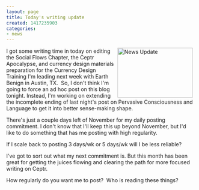 ```yaml
---
layout: page
title: Today's writing update
created: 1417235903
categories:
- news
---
```

<p><img alt="News Update" src="http://www.artbrock.com/sites/artbrock.com/files/update.jpg" style="width: 200px; height: 133px; float: right; margin-left: 8px; margin-right: 8px;">I got some writing time in today on editing the Social Flows Chapter, the Ceptr Apocalypse, and currency design materials preparation for the Currency Design Training I'm leading next week with Earth Benign in Austin, TX. &nbsp;So, I don't think I'm going to force an ad hoc post on this blog tonight. Instead, I'm working on extending the incomplete ending of last night's post on Pervasive Consciousness and Language to get it into better sense-making shape.</p><p>There's just a couple days left of November for my daily posting commitment. I don't know that I'll keep this up beyond November, but I'd like to do something that has me posting with high regularity.</p><p><!--break--></p><p>If I scale back to posting 3 days/wk or 5 days/wk will I be less reliable?</p><p>I've got to sort out what my next commitment is. But this month has been great for getting the juices flowing and clearing the path for more focused writing on Ceptr.</p><p>How regularly do you want me to post? &nbsp;Who is reading these things?</p>

